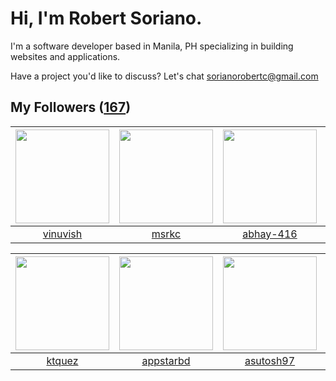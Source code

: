 # Hi, I'm Robert Soriano.
I'm a software developer based in Manila, PH specializing in building websites and applications.

Have a project you'd like to discuss?
Let's chat <a href="mailto:=sorianorobertc@gmail.com?Subject=Hello" target="_top">sorianorobertc@gmail.com</a>

## My Followers ([167](https://github.com/sorxrob?tab=followers))

| <img src="https://avatars3.githubusercontent.com/u/8534697?v=4" width="150" height="150" /> | <img src="https://avatars1.githubusercontent.com/u/9156431?v=4" width="150" height="150" /> | <img src="https://avatars1.githubusercontent.com/u/17112276?v=4" width="150" height="150" /> | <img src="https://avatars2.githubusercontent.com/u/28508459?v=4" width="150" height="150" /> |
| :-----------------------------------------------------------------------------------------: | :-----------------------------------------------------------------------------------------: | :------------------------------------------------------------------------------------------: | :------------------------------------------------------------------------------------------: |
|                           [vinuvish](https://github.com/vinuvish)                           |                              [msrkc](https://github.com/msrkc)                              |                           [abhay-416](https://github.com/abhay-416)                          |                          [KingOfJune](https://github.com/KingOfJune)                         |

| <img src="https://avatars2.githubusercontent.com/u/8084606?v=4" width="150" height="150" /> | <img src="https://avatars2.githubusercontent.com/u/6672369?v=4" width="150" height="150" /> | <img src="https://avatars2.githubusercontent.com/u/13586992?v=4" width="150" height="150" /> | <img src="https://avatars3.githubusercontent.com/u/6604220?v=4" width="150" height="150" /> |
| :-----------------------------------------------------------------------------------------: | :-----------------------------------------------------------------------------------------: | :------------------------------------------------------------------------------------------: | :-----------------------------------------------------------------------------------------: |
|                             [ktquez](https://github.com/ktquez)                             |                          [appstarbd](https://github.com/appstarbd)                          |                           [asutosh97](https://github.com/asutosh97)                          |                       [kevingrondin](https://github.com/kevingrondin)                       |